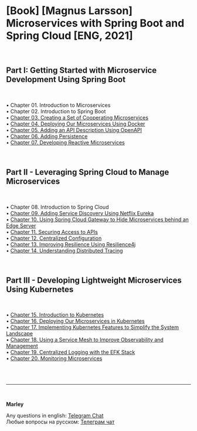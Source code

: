 # [Book] [Magnus Larsson] Microservices with Spring Boot and Spring Cloud [ENG, 2021]

<br/>

## Part I: Getting Started with Microservice Development Using Spring Boot

<br/>

• Chapter 01. Introduction to Microservices  
• Chapter 02. Introduction to Spring Boot  
• [Chapter 03. Creating a Set of Cooperating Microservices](03-Chapter.md)  
• [Chapter 04. Deploying Our Microservices Using Docker](04-Chapter.md)  
• [Chapter 05. Adding an API Description Using OpenAPI](05-Chapter.md)  
• [Chapter 06. Adding Persistence](06-Chapter.md)  
• [Chapter 07. Developing Reactive Microservices](07-Chapter.md)  


<br/>

## Part II - Leveraging Spring Cloud to Manage Microservices

<br/>

• Chapter 08. Introduction to Spring Cloud  
• [Chapter 09. Adding Service Discovery Using Netflix Eureka](09-Chapter.md)  
• [Chapter 10. Using Spring Cloud Gateway to Hide Microservices behind an Edge Server](10-Chapter.md)   
• [Chapter 11. Securing Access to APIs](11-Chapter.md)  
• [Chapter 12. Centralized Configuration](12-Chapter.md)  
• [Chapter 13. Improving Resilience Using Resilience4j](13-Chapter.md)  
• [Chapter 14. Understanding Distributed Tracing](14-Chapter.md)  

<br/>

## Part III - Developing Lightweight Microservices Using Kubernetes

<br/>

• [Chapter 15. Introduction to Kubernetes](15-Chapter.md)  
• [Chapter 16. Deploying Our Microservices in Kubernetes](16-Chapter.md)  
• [Chapter 17. Implementing Kubernetes Features to Simplify the System Landscape](17-Chapter.md)  
• [Chapter 18. Using a Service Mesh to Improve Observability and Management](18-Chapter.md)  
• [Chapter 19. Centralized Logging with the EFK Stack](19-Chapter.md)  
• [Chapter 20. Monitoring Microservices](20-Chapter.md)  


<br/><br/>

---

<br/>

**Marley**

Any questions in english: <a href="https://javadev.org/chat/">Telegram Chat</a>  
Любые вопросы на русском: <a href="https://javadev.ru/chat/">Телеграм чат</a>